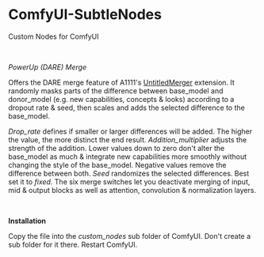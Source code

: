 # ComfyUI-SubtleNodes
Custom Nodes for ComfyUI

<br>

*PowerUp (DARE) Merge*

Offers the DARE merge feature of A1111's [UntitledMerger](https://github.com/groinge/sd-webui-untitledmerger) extension. It randomly masks parts of the difference between base_model and donor_model (e.g. new capabilities, concepts & looks) according to a dropout rate & seed, then scales and adds the selected difference to the base_model.

*Drop_rate* defines if smaller or larger differences will be added. The higher the value, the more distinct the end result.
*Addition_multiplier* adjusts the strength of the addition. Lower values down to zero don't alter the base_model as much & integrate new capabilities more smoothly without changing the style of the base_model. Negative values remove the difference between both.
*Seed* randomizes the selected differences. Best set it to *fixed*. The six merge switches let you deactivate merging of input, mid & output blocks as well as attention, convolution & normalization layers.

<br>

**Installation**

Copy the file into the *custom_nodes* sub folder of ComfyUI. Don't create a sub folder for it there. Restart ComfyUI.
